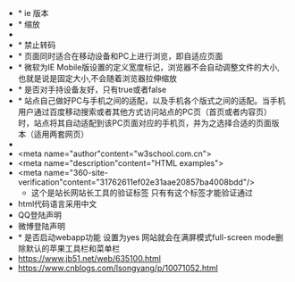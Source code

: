 * <meta http-equiv="X-UA-Compatible" content="IE=Edge">
    * ie 版本
* <meta name="viewport" content="width=device-width, initial-scale=1.0,user-scalable=no">
    * 缩放
* <meta http-equiv="Cache-Control" content="no-transform">
* <meta http-equiv="Cache-Control" content="no-siteapp">
    * 禁止转码
* <meta name="applicable-device" content="pc,mobile">
    * 页面同时适合在移动设备和PC上进行浏览，即自适应页面
* <meta name=”MobileOptimized” content=”320″>
    * 微软为IE Mobile版设置的定义宽度标记，浏览器不会自动调整文件的大小,也就是说是固定大小,不会随着浏览器拉伸缩放
* <meta name=”HandheldFriendly” content=”true” />
    * 是否对手持设备友好，只有true或者false
* <meta name="mobile-agent" content="format=html5;url=https://www.jianshu.com/">
    * 站点自己做好PC与手机之间的适配，以及手机各个版式之间的适配。当手机用户通过百度移动搜索或者其他方式访问站点的PC页（首页或者内容页）时，站点将其自动适配到该PC页面对应的手机页，并为之选择合适的页面版本（适用两套网页）
* <meta name="keywords" content="HTML,ASP,PHP,SQL">
* <meta name="author"content="w3school.com.cn">
* <meta name="description"content="HTML examples">
* <meta name="360-site-verification"content="31762611ef02e31aae20857ba4008bdd"/>
    * 这个是站长网站长工具的验证标签 只有有这个标签才能验证通过
* <meta http-equiv="Content-Language" content="zh-CN" />    html代码语言采用中文
* <meta property="qc:admins" content="153033120760567656375" />  QQ登陆声明
* <meta property="wb:webmaster" content="e9da5e10879ed7c9" />   微博登陆声明
* <meta name=”apple-mobile-web-app-capable” content=”yes”>
    * 是否启动webapp功能 设置为yes 网站就会在满屏模式full-screen mode删除默认的苹果工具栏和菜单栏
* https://www.jb51.net/web/635100.html
* https://www.cnblogs.com/lsongyang/p/10071052.html